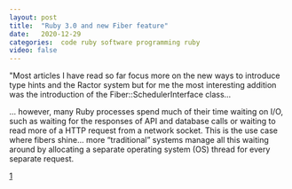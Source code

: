 ```yaml
---
layout: post
title:  "Ruby 3.0 and new Fiber feature"
date:   2020-12-29
categories:  code ruby software programming ruby
video: false
---
```


"Most articles I have read so far focus more on the new ways to introduce type hints and the Ractor system but for me the most interesting addition was the introduction of the Fiber::SchedulerInterface class...

... however, many Ruby processes spend much of their time waiting on I/O, such as waiting for the responses of API and database calls or waiting to read more of a HTTP request from a network socket. This is the use case where fibers shine... more “traditional” systems manage all this waiting around by allocating a separate operating system (OS) thread for every separate request.

[1]

[1]: //www.wjwh.eu/posts/2020-12-28-ruby-fiber-scheduler-c-extension.html